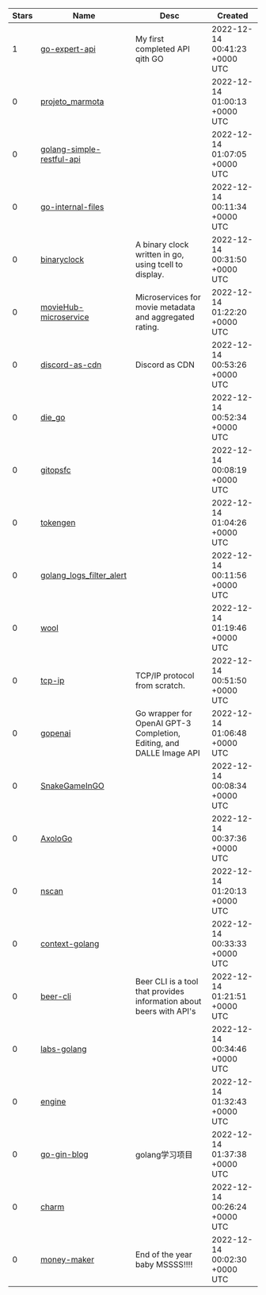 | Stars | Name | Desc | Created | 
| ----- | ------- | ------------- | ------------- |
| 1 | [go-expert-api](https://github.com/ClaudionorJunior/go-expert-api) | My first completed API qith GO | 2022-12-14 00:41:23 +0000 UTC |
| 0 | [projeto_marmota](https://github.com/arthur1648/projeto_marmota) |  | 2022-12-14 01:00:13 +0000 UTC |
| 0 | [golang-simple-restful-api](https://github.com/kamilanindita/golang-simple-restful-api) |  | 2022-12-14 01:07:05 +0000 UTC |
| 0 | [go-internal-files](https://github.com/w3-key/go-internal-files) |  | 2022-12-14 00:11:34 +0000 UTC |
| 0 | [binaryclock](https://github.com/UnclassedPenguin/binaryclock) | A binary clock written in go, using tcell to display.  | 2022-12-14 00:31:50 +0000 UTC |
| 0 | [movieHub-microservice](https://github.com/IkehAkinyemi/movieHub-microservice) | Microservices for movie metadata and aggregated rating. | 2022-12-14 01:22:20 +0000 UTC |
| 0 | [discord-as-cdn](https://github.com/Grubba27/discord-as-cdn) | Discord as CDN | 2022-12-14 00:53:26 +0000 UTC |
| 0 | [die_go](https://github.com/diegomonsalves/die_go) |  | 2022-12-14 00:52:34 +0000 UTC |
| 0 | [gitopsfc](https://github.com/riquena96/gitopsfc) |  | 2022-12-14 00:08:19 +0000 UTC |
| 0 | [tokengen](https://github.com/symbioticllc/tokengen) |  | 2022-12-14 01:04:26 +0000 UTC |
| 0 | [golang_logs_filter_alert](https://github.com/kerneltravel/golang_logs_filter_alert) |  | 2022-12-14 00:11:56 +0000 UTC |
| 0 | [wool](https://github.com/otzarri/wool) |  | 2022-12-14 01:19:46 +0000 UTC |
| 0 | [tcp-ip](https://github.com/wchen777/tcp-ip) | TCP/IP protocol from scratch.  | 2022-12-14 00:51:50 +0000 UTC |
| 0 | [gopenai](https://github.com/CasualCodersProjects/gopenai) | Go wrapper for OpenAI GPT-3 Completion, Editing, and DALLE Image API | 2022-12-14 01:06:48 +0000 UTC |
| 0 | [SnakeGameInGO](https://github.com/divu0804/SnakeGameInGO) |  | 2022-12-14 00:08:34 +0000 UTC |
| 0 | [AxoloGo](https://github.com/sidramon/AxoloGo) |  | 2022-12-14 00:37:36 +0000 UTC |
| 0 | [nscan](https://github.com/otzarri/nscan) |  | 2022-12-14 01:20:13 +0000 UTC |
| 0 | [context-golang](https://github.com/LuizSouz404/context-golang) |  | 2022-12-14 00:33:33 +0000 UTC |
| 0 | [beer-cli](https://github.com/brianlewyn/beer-cli) | Beer CLI is a tool that provides information about beers with API's | 2022-12-14 01:21:51 +0000 UTC |
| 0 | [labs-golang](https://github.com/otzarri/labs-golang) |  | 2022-12-14 00:34:46 +0000 UTC |
| 0 | [engine](https://github.com/EdCornejo/engine) |  | 2022-12-14 01:32:43 +0000 UTC |
| 0 | [go-gin-blog](https://github.com/GoldenLeeK/go-gin-blog) | golang学习项目 | 2022-12-14 01:37:38 +0000 UTC |
| 0 | [charm](https://github.com/rUidiO/charm) |  | 2022-12-14 00:26:24 +0000 UTC |
| 0 | [money-maker](https://github.com/MrGlass42/money-maker) | End of the year baby MSSSS!!!! | 2022-12-14 00:02:30 +0000 UTC |

